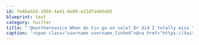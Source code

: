 ```yaml
---
id: fe08ab5d-1069-4a41-8e00-e21d7a406dd5
blueprint: text
category: twitter
title: "'@northernvoice When do tix go on sale? Or did I totally miss that on the site?"
caption: '<span class="username username_linked">@<a href="https://twitter.com/northernvoice" title="northernvoice">northernvoice</a></span> When do tix go on sale? Or did I totally miss that on the site?'
---
```

